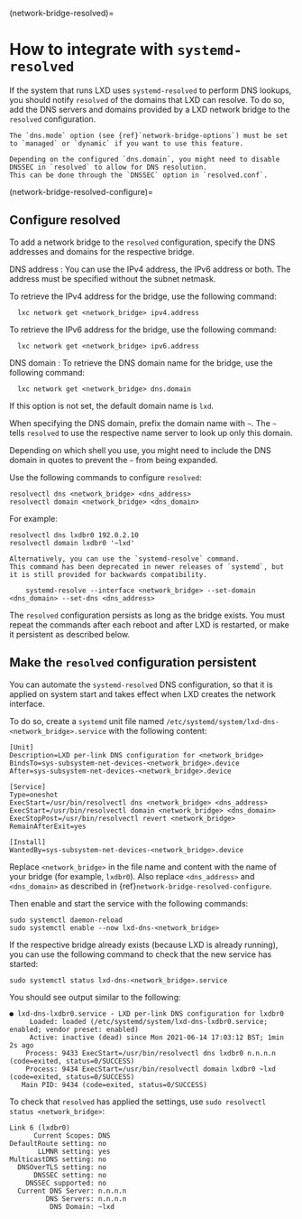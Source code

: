 (network-bridge-resolved)=
# How to integrate with `systemd-resolved`

If the system that runs LXD uses `systemd-resolved` to perform DNS lookups, you should notify `resolved` of the domains that LXD can resolve.
To do so, add the DNS servers and domains provided by a LXD network bridge to the `resolved` configuration.

```{note}
The `dns.mode` option (see {ref}`network-bridge-options`) must be set to `managed` or `dynamic` if you want to use this feature.

Depending on the configured `dns.domain`, you might need to disable DNSSEC in `resolved` to allow for DNS resolution.
This can be done through the `DNSSEC` option in `resolved.conf`.
```

(network-bridge-resolved-configure)=
## Configure resolved

To add a network bridge to the `resolved` configuration, specify the DNS addresses and domains for the respective bridge.

DNS address
: You can use the IPv4 address, the IPv6 address or both.
  The address must be specified without the subnet netmask.

  To retrieve the IPv4 address for the bridge, use the following command:

      lxc network get <network_bridge> ipv4.address

  To retrieve the IPv6 address for the bridge, use the following command:

      lxc network get <network_bridge> ipv6.address

DNS domain
: To retrieve the DNS domain name for the bridge, use the following command:

      lxc network get <network_bridge> dns.domain

  If this option is not set, the default domain name is `lxd`.

  When specifying the DNS domain, prefix the domain name with `~`.
  The `~` tells `resolved` to use the respective name server to look up only this domain.

  Depending on which shell you use, you might need to include the DNS domain in quotes to prevent the `~` from being expanded.

Use the following commands to configure `resolved`:

    resolvectl dns <network_bridge> <dns_address>
    resolvectl domain <network_bridge> <dns_domain>

For example:

    resolvectl dns lxdbr0 192.0.2.10
    resolvectl domain lxdbr0 '~lxd'

```{note}
Alternatively, you can use the `systemd-resolve` command.
This command has been deprecated in newer releases of `systemd`, but it is still provided for backwards compatibility.

    systemd-resolve --interface <network_bridge> --set-domain <dns_domain> --set-dns <dns_address>
```

The `resolved` configuration persists as long as the bridge exists.
You must repeat the commands after each reboot and after LXD is restarted, or make it persistent as described below.

## Make the `resolved` configuration persistent

You can automate the `systemd-resolved` DNS configuration, so that it is applied on system start and takes effect when LXD creates the network interface.

To do so, create a `systemd` unit file named `/etc/systemd/system/lxd-dns-<network_bridge>.service` with the following content:

```
[Unit]
Description=LXD per-link DNS configuration for <network_bridge>
BindsTo=sys-subsystem-net-devices-<network_bridge>.device
After=sys-subsystem-net-devices-<network_bridge>.device

[Service]
Type=oneshot
ExecStart=/usr/bin/resolvectl dns <network_bridge> <dns_address>
ExecStart=/usr/bin/resolvectl domain <network_bridge> <dns_domain>
ExecStopPost=/usr/bin/resolvectl revert <network_bridge>
RemainAfterExit=yes

[Install]
WantedBy=sys-subsystem-net-devices-<network_bridge>.device
```

Replace `<network_bridge>` in the file name and content with the name of your bridge (for example, `lxdbr0`).
Also replace `<dns_address>` and `<dns_domain>` as described in {ref}`network-bridge-resolved-configure`.

Then enable and start the service with the following commands:

    sudo systemctl daemon-reload
    sudo systemctl enable --now lxd-dns-<network_bridge>

If the respective bridge already exists (because LXD is already running), you can use the following command to check that the new service has started:

    sudo systemctl status lxd-dns-<network_bridge>.service

You should see output similar to the following:

```
● lxd-dns-lxdbr0.service - LXD per-link DNS configuration for lxdbr0
     Loaded: loaded (/etc/systemd/system/lxd-dns-lxdbr0.service; enabled; vendor preset: enabled)
     Active: inactive (dead) since Mon 2021-06-14 17:03:12 BST; 1min 2s ago
    Process: 9433 ExecStart=/usr/bin/resolvectl dns lxdbr0 n.n.n.n (code=exited, status=0/SUCCESS)
    Process: 9434 ExecStart=/usr/bin/resolvectl domain lxdbr0 ~lxd (code=exited, status=0/SUCCESS)
   Main PID: 9434 (code=exited, status=0/SUCCESS)
```

To check that `resolved` has applied the settings, use `sudo resolvectl status <network_bridge>`:

```
Link 6 (lxdbr0)
      Current Scopes: DNS
DefaultRoute setting: no
       LLMNR setting: yes
MulticastDNS setting: no
  DNSOverTLS setting: no
      DNSSEC setting: no
    DNSSEC supported: no
  Current DNS Server: n.n.n.n
         DNS Servers: n.n.n.n
          DNS Domain: ~lxd
```
